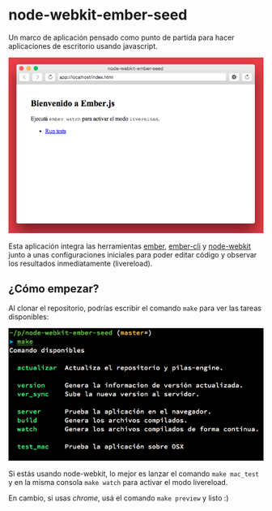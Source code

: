 node-webkit-ember-seed
======================

Un marco de aplicación pensado como punto de partida
para hacer aplicaciones de escritorio usando javascript.

![](public/preview.png)

Esta aplicación integra las herramientas [ember](), [ember-cli]()
y [node-webkit]() junto a unas configuraciones iniciales
para poder editar código y observar los resultados inmediatamente (livereload).

¿Cómo empezar?
--------------

Al clonar el repositorio, podrías escribir el comando ``make``
para ver las tareas disponibles:

![](public/make.png)

Si estás usando node-webkit, lo mejor es lanzar el comando
``make mac_test`` y en la misma consola ``make watch`` para
activar el modo livereload.

En cambio, si usas *chrome*, usá el comando ``make preview`` y listo :)
